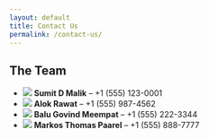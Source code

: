 ```yaml
---
layout: default
title: Contact Us
permalink: /contact-us/
---
```


## The Team

- ![](/assets/images/call-me.png) **Sumit D Malik** – +1 (555) 123-0001
- ![](/assets/images/call-me.png) **Alok Rawat** – +1 (555) 987-4562
- ![](/assets/images/call-me.png) **Balu Govind Meempat** – +1 (555) 222-3344
- ![](/assets/images/call-me.png) **Markos Thomas Paarel** – +1 (555) 888-7777
